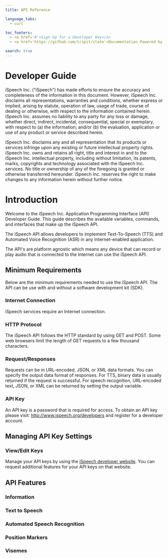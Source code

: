 ```yaml
---
title: API Reference

language_tabs:
  - curl

toc_footers:
  - <a href='#'>Sign Up for a Developer Key</a>
  - <a href='https://github.com/tripit/slate'>Documentation Powered by Slate</a>

search: true
---
```


# Developer Guide

iSpeech Inc. (“iSpeech”) has made efforts to ensure the accuracy and
completeness of the information in this document. However, iSpeech Inc. disclaims all
representations, warranties and conditions, whether express or implied, arising by
statute, operation of law, usage of trade, course of dealing or otherwise, with respect to
the information contained herein. iSpeech Inc. assumes no liability to any party for any
loss or damage, whether direct, indirect, incidental, consequential, special or exemplary,
with respect to (a) the information; and/or (b) the evaluation, application or use of any
product or service described herein.

iSpeech Inc. disclaims any and all representation that its products or services infringe
upon any existing or future intellectual property rights. iSpeech Inc. owns and retains all
right, title and interest in and to the iSpeech Inc. intellectual property, including without
limitation, its patents, marks, copyrights and technology associated with the
iSpeech Inc. services. No title or ownership of any of the foregoing is granted or
otherwise transferred hereunder. iSpeech Inc. reserves the right to make changes to
any information herein without further notice.

# Introduction

Welcome to the iSpeech Inc. Application Programming Interface (API) Developer Guide.  This guide describes the available variables, commands, and interfaces that make up the iSpeech API.

The iSpeech API allows developers to implement Text-To-Speech (TTS) and Automated Voice Recognition (ASR) in any Internet-enabled application.

The API's are platform agnostic which means any device that can record or play audio that is connected to the Internet can use the iSpeech API.

## Minimum Requirements

Below are the minimum requirements needed to use the iSpeech API.  The API can be use with and without a software development kit (SDK).

### Internet Connection

iSpeech services require an Internet connection.

### HTTP Protocol

The iSpeech API follows the HTTP standard by using GET and POST.  Some web browsers limit the length of GET requests to a few thousand characters.

### Request/Responses

Requests can be in URL-encoded, JSON, or XML data formats.  You can specify the output data format of responses.  For TTS, binary data is usually returned if the request is successful.  For speech recognition, URL-encoded text, JSON, or XML can be returned by setting the output variable.

### API Key

An API key is a password that is required for access.  To obtain an API key please visit: http://www.ispeech.org/developers and register for a developer account.

## Managing API Key Settings

### View/Edit Keys

Manage your API keys by using the [iSpeech developer website](http://www.ispeech.org/developers).  You can request additional features for your API keys on that website.

## API Features

### Information

### Text to Speech

### Automated Speech Recognition

### Position Markers

### Visemes

